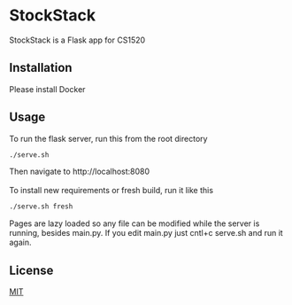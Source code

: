 # StockStack

StockStack is a Flask app for CS1520

## Installation

Please install Docker 
## Usage
To run the flask server, run this from the root directory
```bash
./serve.sh
```
Then navigate to http://localhost:8080 <br><br>
To install new requirements or fresh build, run it like this
```bash
./serve.sh fresh
```
Pages are lazy loaded so any file can be modified while the server is running, besides main.py. If you edit main.py just cntl+c serve.sh and run it again.
## License
[MIT](https://choosealicense.com/licenses/mit/)

